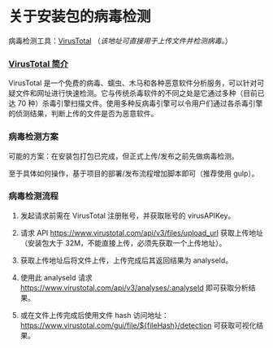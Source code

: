 # 关于安装包的病毒检测

病毒检测工具：[VirusTotal](https://www.virustotal.com/gui/home/upload)
（*该地址可直接用于上传文件并检测病毒。*）

### [VirusTotal 简介](https://support.virustotal.com/hc/en-us/articles/115002126889-How-it-works)
VirusTotal 是一个免费的病毒、蠕虫、木马和各种恶意软件分析服务，可以针对可疑文件和网址进行快速检测。它与传统杀毒软件的不同之处是它通过多种（目前已达 70 种）杀毒引擎扫描文件。使用多种反病毒引擎可以令用户们通过各杀毒引擎的侦测结果，判断上传的文件是否为恶意软件。

### 病毒检测方案

可能的方案：在安装包打包已完成，但正式上传/发布之前先做病毒检测。

至于具体如何操作，基于项目的部署/发布流程增加脚本即可（推荐使用 gulp）。

### 病毒检测流程

1. 发起请求前需在 VirusTotal 注册账号，并获取账号的 virusAPIKey。

2. 请求 API https://www.virustotal.com/api/v3/files/upload_url 获取上传地址（安装包大于 32M，不能直接上传，必须先获取一个上传地址）。

3. 获取上传地址后将文件上传，上传完成后其返回结果为 analyseId。

4. 使用此 analyseId 请求 https://www.virustotal.com/api/v3/analyses/:analyseId 即可获取分析结果。

5. 或在文件上传完成后使用文件 hash 访问地址：
https://www.virustotal.com/gui/file/${fileHash}/detection 可获取可视化结果。
